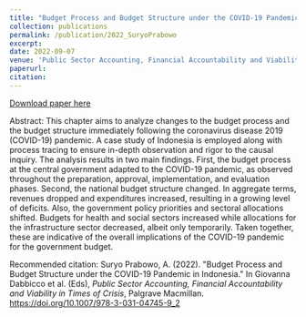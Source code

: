 ```yaml
---
title: "Budget Process and Budget Structure under the COVID-19 Pandemic in Indonesia"
collection: publications
permalink: /publication/2022_SuryoPrabowo
excerpt: 
date: 2022-09-07
venue: 'Public Sector Accounting, Financial Accountability and Viability in Times of Crisis'
paperurl: 
citation: 
---
```




[Download paper here](http://asuryoprabowo.github.io/files/2022_SuryoPrabowo.pdf)

Abstract: This chapter aims to analyze changes to the budget process and the budget structure immediately following the coronavirus disease 2019 (COVID-19) pandemic. A case study of Indonesia is employed along with process tracing to ensure in-depth observation and rigor to the causal inquiry. The analysis results in two main findings. First, the budget process at the central government adapted to the COVID-19 pandemic, as observed throughout the preparation, approval, implementation, and evaluation phases. Second, the national budget structure changed. In aggregate terms, revenues dropped and expenditures increased, resulting in a growing level of deficits. Also, the government policy priorities and sectoral allocations shifted. Budgets for health and social sectors increased while allocations for the infrastructure sector decreased, albeit only temporarily. Taken together, these are indicative of the overall implications of the COVID-19 pandemic for the government budget.

Recommended citation: Suryo Prabowo, A. (2022). "Budget Process and Budget Structure under the COVID-19 Pandemic in Indonesia." In Giovanna Dabbicco et al. (Eds), <i>Public Sector Accounting, Financial Accountability and Viability in Times of Crisis</i>, Palgrave Macmillan. <https://doi.org/10.1007/978-3-031-04745-9_2>
